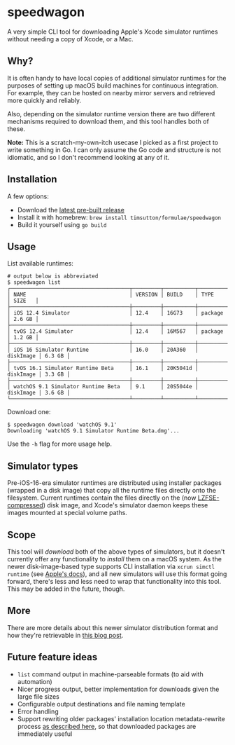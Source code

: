 # speedwagon

A very simple CLI tool for downloading Apple's Xcode simulator runtimes without needing a copy of Xcode, or a Mac.

## Why?

It is often handy to have local copies of additional simulator runtimes for the purposes of setting up macOS build machines for continuous integration. For example, they can be hosted on nearby mirror servers and retrieved more quickly and reliably.

Also, depending on the simulator runtime version there are two different mechanisms required to download them, and this tool handles both of these.

**Note:** This is a scratch-my-own-itch usecase I picked as a first project to write something in Go. I can only assume the Go code and structure is not idiomatic, and so I don't recommend looking at any of it.


## Installation

A few options:

  * Download the [latest pre-built release](https://github.com/timsutton/speedwagon/releases/latest)
  * Install it with homebrew: `brew install timsutton/formulae/speedwagon`
  * Build it yourself using `go build`


## Usage

List available runtimes:

```
# output below is abbreviated
$ speedwagon list
┌──────────────────────────────────────┬─────────┬──────────┬───────────┬────────┐
│ NAME                                 │ VERSION │ BUILD    │ TYPE      │ SIZE   │
├──────────────────────────────────────┼─────────┼──────────┼───────────┼────────┤
│ iOS 12.4 Simulator                   │ 12.4    │ 16G73    │ package   │ 2.6 GB │
├──────────────────────────────────────┼─────────┼──────────┼───────────┼────────┤
│ tvOS 12.4 Simulator                  │ 12.4    │ 16M567   │ package   │ 1.2 GB │
├──────────────────────────────────────┼─────────┼──────────┼───────────┼────────┤
│ iOS 16 Simulator Runtime             │ 16.0    │ 20A360   │ diskImage │ 6.3 GB │
├──────────────────────────────────────┼─────────┼──────────┼───────────┼────────┤
│ tvOS 16.1 Simulator Runtime Beta     │ 16.1    │ 20K5041d │ diskImage │ 3.3 GB │
├──────────────────────────────────────┼─────────┼──────────┼───────────┼────────┤
│ watchOS 9.1 Simulator Runtime Beta   │ 9.1     │ 20S5044e │ diskImage │ 3.6 GB │
└──────────────────────────────────────┴─────────┴──────────┴───────────┴────────┘
```

Download one:

```
$ speedwagon download 'watchOS 9.1'
Downloading 'watchOS 9.1 Simulator Runtime Beta.dmg'...
```

Use the `-h` flag for more usage help.

## Simulator types

Pre-iOS-16-era simulator runtimes are distributed using installer packages (wrapped in a disk image) that copy all the runtime files directly onto the filesystem. Current runtimes contain the files directly on the (now [LZFSE-compressed](https://en.wikipedia.org/wiki/LZFSE)) disk image, and Xcode's simulator daemon keeps these images mounted at special volume paths.


## Scope

This tool will *download* both of the above types of simulators, but it doesn't currently offer any functionality to *install* them on a macOS system. As the newer disk-image-based type supports CLI installation via `xcrun simctl runtime` (see [Apple's docs](https://developer.apple.com/documentation/xcode/installing-additional-simulator-runtimes)), and all new simulators will use this format going forward, there's less and less need to wrap that functionality into this tool. This may be added in the future, though.


## More

There are more details about this newer simulator distribution format and how they're retrievable in [this blog post](https://macops.ca/xcode-14-new-platforms-packaging-format/).


## Future feature ideas

* `list` command output in machine-parseable formats (to aid with automation)
* Nicer progress output, better implementation for downloads given the large file sizes
* Configurable output destinations and file naming template
* Error handling
* Support rewriting older packages' installation location metadata-rewrite process [as described here](https://macops.ca/xcode-deployment-the-dvtdownloadableindex-and-ios-simulators/), so that downloaded packages are immediately useful
